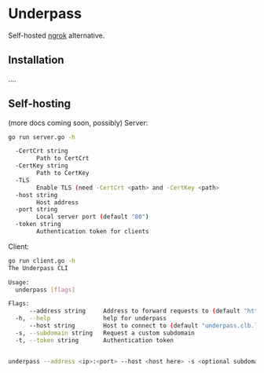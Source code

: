 # Underpass

Self-hosted [ngrok](https://ngrok.com) alternative.

## Installation

....

## Self-hosting

(more docs coming soon, possibly)
Server:
```bash
go run server.go -h

  -CertCrt string
        Path to CertCrt
  -CertKey string
        Path to CertKey
  -TLS
        Enable TLS (need -CertCrt <path> and -CertKey <path>
  -host string
        Host address
  -port string
        Local server port (default "80")
  -token string
        Authentication token for clients

```
Client:
```bash
go run client.go -h
The Underpass CLI

Usage:
  underpass [flags]

Flags:
      --address string     Address to forward requests to (default "http://localhost:8080")
  -h, --help               help for underpass
      --host string        Host to connect to (default "underpass.clb.li")
  -s, --subdomain string   Request a custom subdomain
  -t, --token string       Authentication token


underpass --address <ip>:<port> --host <host here> -s <optional subdomain> -t <your_secure_key>
```


